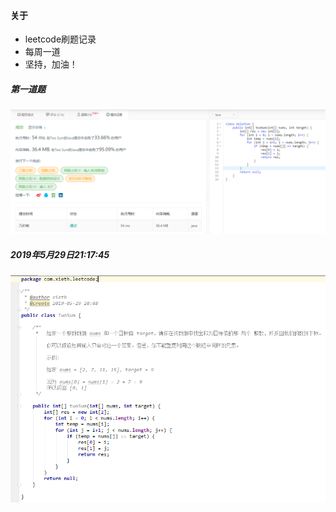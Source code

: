 #### 关于

- leetcode刷题记录
- 每周一道
- 坚持，加油！


##### 第一道题
![file](doc/one.png)

##### 2019年5月29日21:17:45

![file](doc/two.png)